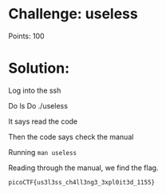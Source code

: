 # Challenge: useless
Points: 100

# Solution:
Log into the ssh

Do ls
Do ./useless

It says read the code

Then the code says check the manual

Running ```man useless```

Reading through the manual, we find the flag.

```picoCTF{us3l3ss_ch4ll3ng3_3xpl0it3d_1155}```
